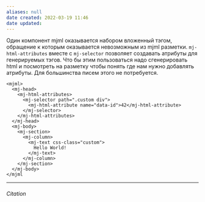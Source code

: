 ```yaml
---
aliases: null
date created: 2022-03-19 11:46
date updated:
---
```

Один компонент mjml оказывается набором вложенный тэгом, обращение к которым оказывается невозможным из mjml разметки.
`mj-html-attributes` вместе с `mj-selector`  позволяет создавать атрибуты для генерируемых тэгов.
Что бы этим пользоваться надо сгенерировать html  и посмотреть на разметку чтобы понять где нам нужно добавлять атрибуты.
Для большинства писем этого не потребуется.


```
<mjml>
  <mj-head>
    <mj-html-attributes>
      <mj-selector path=".custom div">
        <mj-html-attribute name="data-id">42</mj-html-attribute>
      </mj-selector>
    </mj-html-attributes>
  </mj-head>
  <mj-body>
    <mj-section>
      <mj-column>
        <mj-text css-class="custom">
          Hello World!
        </mj-text>
      </mj-column>
    </mj-section>
  </mj-body>
</mjml
```

---

###### Citation

